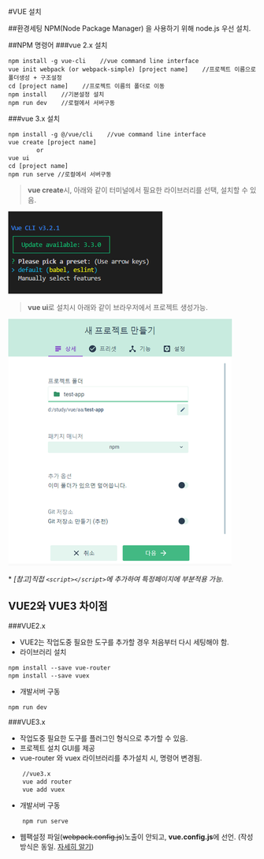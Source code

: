 #VUE 설치

##환경세팅
NPM(Node Package Manager) 을 사용하기 위해 node.js 우선 설치.

##NPM 명령어
###vue 2.x 설치
```
npm install -g vue-cli    //vue command line interface
vue init webpack (or webpack-simple) [project name]    //프로젝트 이름으로 폴더생성 + 구조설정
cd [project name]    //프로젝트 이름의 폴더로 이동
npm install    //기본설정 설치
npm run dev    //로컬에서 서버구동
```
###vue 3.x 설치
```
npm install -g @/vue/cli    //vue command line interface
vue create [project name] 
        or 
vue ui
cd [project name]
npm run serve //로컬에서 서버구동
```
> **vue create**시, 아래와 같이 터미널에서 필요한 라이브러리를 선택, 설치할 수 있음.  

![vue3 install](../images/vue3_install.png)  

> **vue ui**로 설치시 아래와 같이 브라우저에서 프로젝트 생성가능.

![vue3 ui](../images/vue3_ui.png)  

\* *[참고]직접 `<script></script>`에 추가하여 특정페이지에 부분적용 가능.*

## VUE2와 VUE3 차이점
###VUE2.x
* VUE2는 작업도중 필요한 도구를 추가할 경우 처음부터 다시 세팅해야 함.
* 라이브러리 설치 
```
npm install --save vue-router
npm install --save vuex
```
* 개발서버 구동
```
npm run dev
```

###VUE3.x
* 작업도중 필요한 도구를 플러그인 형식으로 추가할 수 있음.
* 프로젝트 설치 GUI를 제공
* vue-router 와 vuex 라이브러리를 추가설치 시, 명령어 변경됨.
```
    //vue3.x
    vue add router
    vue add vuex
```
* 개발서버 구동
```
    npm run serve
```
* 웹팩설정 파일(~~webpack.config.js~~)노출이 안되고, **vue.config.js**에 선언.
(작성방식은 동일. [자세히 알기](https://cli.vuejs.org/guide/webpack.html#simple-configuration))
